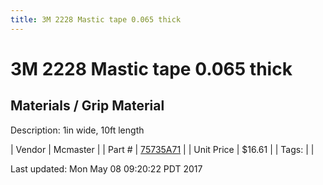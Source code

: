 ```yaml
---
title: 3M 2228 Mastic tape 0.065 thick
---
```


# 3M 2228 Mastic tape 0.065 thick
## Materials / Grip Material
Description: 	1in wide, 10ft length 

| Vendor | Mcmaster | 
| Part # | [75735A71](https://www.mcmaster.com/#75735A71) | 
| Unit Price | $16.61 | 
| Tags: |  | 

Last updated: Mon May 08 09:20:22 PDT 2017